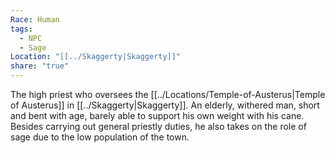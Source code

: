 ```yaml
---
Race: Human
tags:
  - NPC
  - Sage
Location: "[[../Skaggerty|Skaggerty]]"
share: "true"
---
```



The high priest who oversees the [[../Locations/Temple-of-Austerus|Temple of Austerus]] in [[../Skaggerty|Skaggerty]]. An elderly, withered man, short and bent with age, barely able to support his own weight with his cane. Besides carrying out general priestly duties, he also takes on the role of sage due to the low population of the town.
